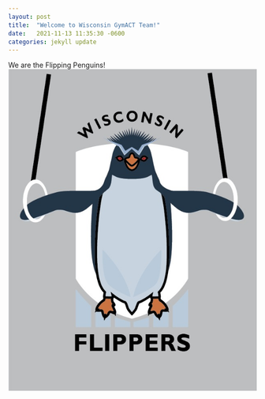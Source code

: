 ```yaml
---
layout: post
title:  "Welcome to Wisconsin GymACT Team!"
date:   2021-11-13 11:35:30 -0600
categories: jekyll update
---
```


We are the Flipping Penguins!
![Flipping Penguin](/extra_files/flipping_penguin.jpg)

